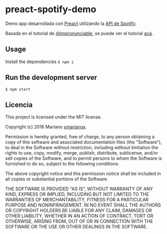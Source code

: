 # preact-spotify-demo

Demo app desarrollada con [Preact](https://preactjs.com/) utilizando la [API de Spotify](https://developer.spotify.com/web-api/search-item).

Basada en el tutorial de [@impronunciable](https://github.com/impronunciable), se puede ver el tutorial [acá](https://www.youtube.com/watch?v=gXlJeMbH3dU).

## Usage

Install the dependencies
`$ npm i`

## Run the development server
`$ npm start`


## Licencia
This project is licensed under the MIT license.

Copyright (c) 2016 Mariano [xmarianox](https://github.com/xmarianox).

Permission is hereby granted, free of charge, to any person obtaining a copy
of this software and associated documentation files (the "Software"), to deal
in the Software without restriction, including without limitation the rights
to use, copy, modify, merge, publish, distribute, sublicense, and/or sell
copies of the Software, and to permit persons to whom the Software is
furnished to do so, subject to the following conditions:

The above copyright notice and this permission notice shall be included in
all copies or substantial portions of the Software.

THE SOFTWARE IS PROVIDED "AS IS", WITHOUT WARRANTY OF ANY KIND, EXPRESS OR
IMPLIED, INCLUDING BUT NOT LIMITED TO THE WARRANTIES OF MERCHANTABILITY,
FITNESS FOR A PARTICULAR PURPOSE AND NONINFRINGEMENT. IN NO EVENT SHALL THE
AUTHORS OR COPYRIGHT HOLDERS BE LIABLE FOR ANY CLAIM, DAMAGES OR OTHER
LIABILITY, WHETHER IN AN ACTION OF CONTRACT, TORT OR OTHERWISE, ARISING FROM,
OUT OF OR IN CONNECTION WITH THE SOFTWARE OR THE USE OR OTHER DEALINGS IN
THE SOFTWARE.

